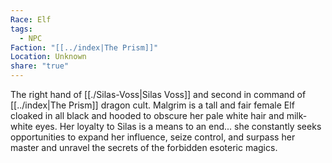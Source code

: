 ```yaml
---
Race: Elf
tags:
  - NPC
Faction: "[[../index|The Prism]]"
Location: Unknown
share: "true"
---
```


The right hand of [[./Silas-Voss|Silas Voss]] and second in command of [[../index|The Prism]] dragon cult. Malgrim is a tall and fair female Elf cloaked in all black and hooded to obscure her pale white hair and milk-white eyes. Her loyalty to Silas is a means to an end... she constantly seeks opportunities to expand her influence, seize control, and surpass her master and unravel the secrets of the forbidden esoteric magics.
